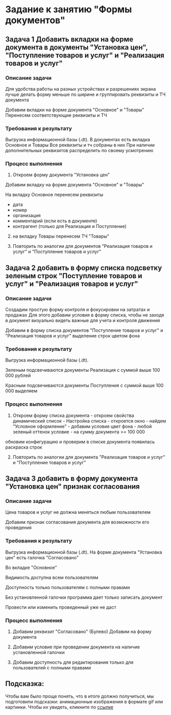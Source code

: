 # Задание к занятию "Формы документов"

## Задача 1 Добавить вкладки на форме документа в документы "Установка цен", "Поступление товаров и услуг" и "Реализация товаров и услуг"

### Описание задачи

Для удобства работы на разных устройствах и разрешениях экрана лучше делать форму меньше по ширине и группировать реквизиты и ТЧ документа

Добавим вкладки на форме документа "Основное" и "Товары"
Перенесем соответствующие реквизиты и ТЧ

### Требования к результату

Выгрузка информационной базы (.dt).
В документах есть вкладка Основное и Товары
Все реквизиты и тч собраны в них
При наличии дополнительных реквизитов распределить по своему усмотрению

### Процесс выполнения

1. Откроем форму документа "Установка цен"

Добавим вкладку на форме документа "Основное" и "Товары"

На вкладку Основное перенесем реквизиты
- дата
- номер
- организация
- комментарий (если есть в документе)
- контрагент (только для Реализация и Поступление)

2. на вкладку Товары перенесем ТЧ "Товары"

3. Повторить по аналогии для документов "Реализация товаров и услуг" и "Поступление товаров и услуг"

## Задача 2 добавить в форму списка подсветку зеленым строк "Поступление товаров и услуг" и "Реализация товаров и услуг" 

### Описание задачи

Создадим простую форму контроля и фокусировки на затратах и продажах
Для этого добавим условия в форму списка, чтобы не заходя в документ визуально видеть важные для учета и контроля движения

Добавим в форму списка документов "Поступление товаров и услуг" и "Реализация товаров и услуг" выделение строк цветом фона 

### Требования к результату

Выгрузка информационной базы (.dt). 

Зеленым подсвечиваются документы Реализация с суммой выше 100 000 рублей

Красным подсвечиваются документы Поступления с суммой выше 100 000 выделяем 

### Процесс выполнения

1. Откроем форму списка документа - откроем свойства динамический список - Настройка списка - откроется окно - найдем "Условное оформление" - добавим условие
цвет фона - любой зеленый оттенок
условие - на сумму документа >= 100 000

обновим конфигурацию и проверим в списке документа появилась раскраска строк

2. Повторить по аналогии для документа "Реализация товаров и услуг" и "Поступление товаров и услуг"

## Задача 3 добавить в форму документа "Установка цен" признак согласования

### Описание задачи

Цена товаров и услуг не должна меняться любым пользователем

Добавим признак согласования документа для возможности его проведения

### Требования к результату

Выгрузка информационной базы (.dt). На форме документа "Установка цен" есть галочка "Согласовано"

Во вкладке "Основное"

Видимость доступна всем пользователям

Доступность только пользователям с полными правами

Без установленной галочки программа дает только записать документ

Провести или изменить проведенный уже не даст

### Процесс выполнения

1. Добавим реквизит "Согласовано" (Булево)
Добавим на форму документа

2. Добавим условие при проведении документа на наличие установленной галочки

3. Добавим доступность для редактирования только для пользователей с полными правами

## Подсказка:

Чтобы вам было проще понять, что в итоге должно получиться, мы подготовили подсказки: анимационные изображения в формате gif или картинки. Чтобы их увидеть, кликните по [ссылке](Examples/homework-5-4-example.md)